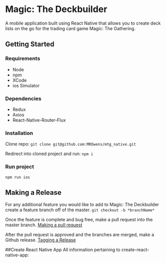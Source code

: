 # Magic: The Deckbuilder
A mobile application built using React Native that allows you to create deck lists on the go for the trading card game Magic: The Gathering.

## Getting Started

### Requirements
* Node
* npm
* XCode
* ios Simulator

### Dependencies
* Redux
* Axios
* React-Native-Router-Flux

### Installation
Clone repo:
`git clone git@github.com:MROwens/mtg_native.git`

Redirect into cloned project and run:
`npm i`

### Run project
`npm run ios`

## Making a Release
For any additional feature you would like to add to Magic: The Deckbuilder create a feature branch off of the master.
`git checkout -b *branchName*`

Once the feature is complete and bug free, make a pull request into the master branch.
[Making a pull request](https://help.github.com/articles/creating-a-pull-request/)

After the pull request is approved and the branches are merged, make a Github release.
[Tagging a Release](https://help.github.com/articles/creating-releases/)

##Create React Native App
All information pertaining to create-react-native-app:
